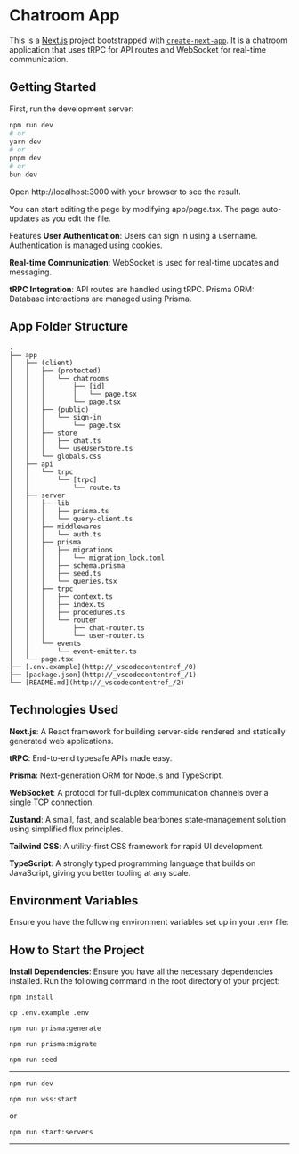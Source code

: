 # Chatroom App

This is a [Next.js](https://nextjs.org) project bootstrapped with [`create-next-app`](https://nextjs.org/docs/app/api-reference/cli/create-next-app). It is a chatroom application that uses tRPC for API routes and WebSocket for real-time communication.

## Getting Started

First, run the development server:

```bash
npm run dev
# or
yarn dev
# or
pnpm dev
# or
bun dev
```

Open http://localhost:3000 with your browser to see the result.

You can start editing the page by modifying app/page.tsx. The page auto-updates as you edit the file.

Features
**User Authentication**: Users can sign in using a username. 
Authentication is managed using cookies.

**Real-time Communication**: WebSocket is used for real-time updates and messaging.

**tRPC Integration**: API routes are handled using tRPC.
Prisma ORM: Database interactions are managed using Prisma.


## App Folder Structure
```
.
├── app
│   ├── (client)
│   │   ├── (protected)
│   │   │   └── chatrooms
│   │   │       ├── [id]
│   │   │       │   └── page.tsx
│   │   │       └── page.tsx
│   │   ├── (public)
│   │   │   └── sign-in
│   │   │       └── page.tsx
│   │   ├── store
│   │   │   ├── chat.ts
│   │   │   └── useUserStore.ts
│   │   └── globals.css
│   ├── api
│   │   └── trpc
│   │       └── [trpc]
│   │           └── route.ts
│   ├── server
│   │   ├── lib
│   │   │   ├── prisma.ts
│   │   │   └── query-client.ts
│   │   ├── middlewares
│   │   │   └── auth.ts
│   │   ├── prisma
│   │   │   ├── migrations
│   │   │   │   └── migration_lock.toml
│   │   │   ├── schema.prisma
│   │   │   ├── seed.ts
│   │   │   └── queries.tsx
│   │   ├── trpc
│   │   │   ├── context.ts
│   │   │   ├── index.ts
│   │   │   ├── procedures.ts
│   │   │   └── router
│   │   │       ├── chat-router.ts
│   │   │       └── user-router.ts
│   │   └── events
│   │       └── event-emitter.ts
│   └── page.tsx
├── [.env.example](http://_vscodecontentref_/0)
├── [package.json](http://_vscodecontentref_/1)
└── [README.md](http://_vscodecontentref_/2)
```

## Technologies Used
**Next.js**: A React framework for building server-side rendered and statically generated web applications.

**tRPC**: End-to-end typesafe APIs made easy.

**Prisma**: Next-generation ORM for Node.js and TypeScript.

**WebSocket**: A protocol for full-duplex communication channels over a single TCP connection.

**Zustand**: A small, fast, and scalable bearbones state-management solution using simplified flux principles.

**Tailwind CSS**: A utility-first CSS framework for rapid UI development.

**TypeScript**: A strongly typed programming language that builds on JavaScript, giving you better tooling at any scale.

## Environment Variables
Ensure you have the following environment variables set up in your .env file:


## How to Start the Project

**Install Dependencies**: Ensure you have all the necessary dependencies installed. Run the following command in the root directory of your project:

```
npm install
```


```
cp .env.example .env
```

```
npm run prisma:generate
```

```
npm run prisma:migrate
```


```
npm run seed
```

-----

```
npm run dev
```

```
npm run wss:start
```
or 

```
npm run start:servers
```
------
